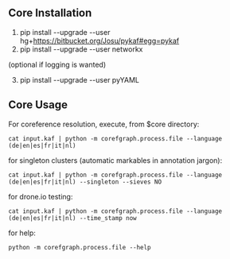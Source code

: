 Core Installation
-----------------

1. pip install --upgrade --user hg+https://bitbucket.org/Josu/pykaf#egg=pykaf
2. pip install --upgrade --user networkx 

(optional if logging is wanted)

3. pip install --upgrade --user pyYAML 

Core Usage 
----------

For coreference resolution, execute, from $core directory: 

    cat input.kaf | python -m corefgraph.process.file --language (de|en|es|fr|it|nl) 

for singleton clusters (automatic markables in annotation jargon): 

    cat input.kaf | python -m corefgraph.process.file --language (de|en|es|fr|it|nl) --singleton --sieves NO

for drone.io testing: 

    cat input.kaf | python -m corefgraph.process.file --language (de|en|es|fr|it|nl) --time_stamp now 

for help: 

    python -m corefgraph.process.file --help





